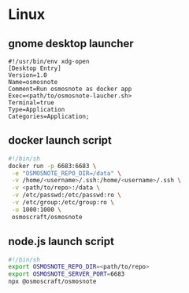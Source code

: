 # Linux

## gnome desktop launcher
```desktop
#!/usr/bin/env xdg-open
[Desktop Entry]
Version=1.0
Name=osmosnote
Comment=Run osmosnote as docker app
Exec=<path/to/osmosnote-laucher.sh>
Terminal=true 
Type=Application
Categories=Application;
```

## docker launch script
```sh
#!/bin/sh
docker run -p 6683:6683 \
 -e "OSMOSNOTE_REPO_DIR=/data" \
 -v /home/<username>/.ssh:/home/<username>/.ssh \
 -v <path/to/repo>:/data \
 -v /etc/passwd:/etc/passwd:ro \
 -v /etc/group:/etc/group:ro \
 -u 1000:1000 \
 osmoscraft/osmosnote
```

## node.js launch script
```sh
#!/bin/sh
export OSMOSNOTE_REPO_DIR=<path/to/repo>
export OSMOSNOTE_SERVER_PORT=6683
npx @osmoscraft/osmosnote
```